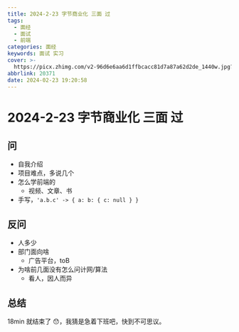 ```yaml
---
title: 2024-2-23 字节商业化 三面 过
tags:
  - 面经
  - 面试
  - 前端
categories: 面经
keywords: 面试 实习
cover: >-
  https://picx.zhimg.com/v2-96d6e6aa6d1ffbcacc81d7a87a62d2de_1440w.jpg?source=172ae18b
abbrlink: 20371
date: 2024-02-23 19:20:58
---
```


# 2024-2-23 字节商业化 三面 过

## 问

- 自我介绍
- 项目难点，多说几个
- 怎么学前端的
  - 视频、文章、书
- 手写，`'a.b.c' -> { a: b: { c: null } }`

## 反问

- 人多少
- 部门面向啥
  - 广告平台，toB
- 为啥前几面没有怎么问计网/算法
  - 看人，因人而异

## 总结

18min 就结束了 😯，我猜是急着下班吧，快到不可思议。
